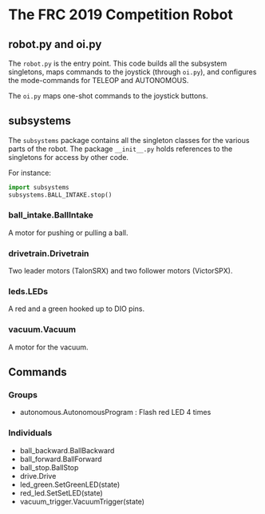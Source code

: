 # The FRC 2019 Competition Robot

## robot.py and oi.py

The `robot.py` is the entry point. This code builds all the subsystem singletons, maps commands to
the joystick (through `oi.py`), and configures the mode-commands for TELEOP and AUTONOMOUS.

The `oi.py` maps one-shot commands to the joystick buttons.

## subsystems

The `subsystems` package contains all the singleton classes for the various parts of the robot.
The package `__init__.py` holds references to the singletons for access by other code.

For instance:

```python
import subsystems
subsystems.BALL_INTAKE.stop()
```

### ball_intake.BallIntake

A motor for pushing or pulling a ball.

### drivetrain.Drivetrain

Two leader motors (TalonSRX) and two follower motors (VictorSPX).

### leds.LEDs

A red and a green hooked up to DIO pins.

### vacuum.Vacuum

A motor for the vacuum.

## Commands

### Groups
  - autonomous.AutonomousProgram : Flash red LED 4 times
  
### Individuals
  - ball_backward.BallBackward
  - ball_forward.BallForward
  - ball_stop.BallStop
  - drive.Drive
  - led_green.SetGreenLED(state)
  - red_led.SetSetLED(state)
  - vacuum_trigger.VacuumTrigger(state)